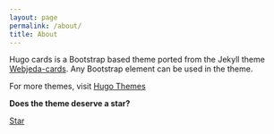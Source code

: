 ```yaml
---
layout: page
permalink: /about/
title: About
---
```


Hugo cards is a Bootstrap based theme ported from the Jekyll theme [Webjeda-cards](https://webjeda.com/cards/). Any Bootstrap element can be used in the theme.

For more themes, visit [Hugo Themes](https://themes.gohugo.io/)

**Does the theme deserve a star?**

<!-- Place this tag where you want the button to render. -->
<a class="github-button" href="https://github.com/bul-ikana/hugo-cards" data-icon="octicon-star" data-size="large" data-show-count="true" aria-label="Star bul-ikana/hugo-cards on GitHub">Star</a>
<!-- Place this tag in your head or just before your close body tag. -->
<script async defer src="https://buttons.github.io/buttons.js"></script>